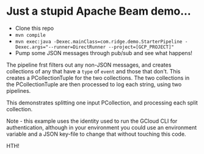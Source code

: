 # Just a stupid Apache Beam demo...

* Clone this repo
* `mvn compile`
* `mvn exec:java -Dexec.mainClass=com.ridge.demo.StarterPipeline -Dexec.args="--runner=DirectRunner --project=[GCP_PROJECT]"`
* Pump some JSON messages through pub/sub and see what happens!

The pipeline frst filters out any non-JSON messages, and creates collections of any that have a `type` of `event` and those that don't. This creates a PCollectionTuple<String> for the two collections. The two collections in the  PCollectionTuple are then processed to log each string, using two pipelines.

This demonstrates splitting one input PCollection, and processing each split collection.

Note - this example uses the identity used to run the GCloud CLI for authentication, although in your environment you could use an environment variable and a JSON key-file to change that without touching this code.

HTH!